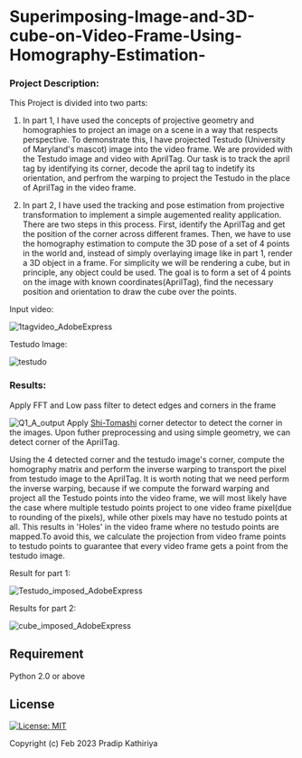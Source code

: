 # Superimposing-Image-and-3D-cube-on-Video-Frame-Using-Homography-Estimation-

### Project Description:

This Project is divided into two parts:
1. In part 1, I have used the concepts of projective geometry and homographies to project an image on a scene in a way that respects perspective. To demonstrate this, I have projected Testudo (University of Maryland's mascot) image into the video frame. We are provided with the Testudo image and video with AprilTag. Our task is to track the april tag by identifying its corner, decode the april tag to indetify its orientation, and perfrom the warping to project the Testudo in the place of AprilTag in the video frame.

2. In part 2, I have used the tracking and pose estimation from projective transformation to implement a simple augemented reality application. There are two steps in this process. First, identify the AprilTag and get the position of the corner across different frames. Then, we have to use the homography estimation to compute the 3D pose of a set of 4 points in the world and, instead of simply overlaying image like in part 1, render a 3D object in a frame. For simplicity we will be rendering a cube, but in principle, any object could be used. The goal is to form a set of 4 points on the image with known coordinates(AprilTag), find the necessary position and orientation to draw the cube over the points.

Input video:


![1tagvideo_AdobeExpress](https://user-images.githubusercontent.com/90370308/216509501-92cef3d1-141d-4ce1-ba4f-b7fa5b74b39a.gif)

Testudo Image:


![testudo](https://user-images.githubusercontent.com/90370308/216509638-b587a724-e8a8-4cd5-938c-ebf6b5ee89d4.png)

### Results:

Apply FFT and Low pass filter to detect edges and corners in the frame


![Q1_A_output](https://user-images.githubusercontent.com/90370308/216510160-4b00c196-a3cd-4399-9430-daed298e9b61.png)
Apply [Shi-Tomashi](https://opencv24-python-tutorials.readthedocs.io/en/latest/py_tutorials/py_feature2d/py_shi_tomasi/py_shi_tomasi.html) corner detector to detect the corner in the images. Upon futher preprocessing and using simple geometry, we can detect corner of the AprilTag.

Using the 4 detected corner and the testudo image's corner, compute the homography matrix and perform the inverse warping to transport the pixel from testudo image to the AprilTag. It is worth noting that we need perform the inverse warping, because if we compute the forward warping and project all the Testudo points into the video frame, we will most likely have the case where multiple testudo points project to one video frame pixel(due to rounding of the pixels), while other pixels may have no testudo points at all. This results in 'Holes' in the video frame where no testudo points are mapped.To avoid this, we calculate the projection from video frame points to testudo points
to guarantee that every video frame gets a point from the testudo image.

Result for part 1:

![Testudo_imposed_AdobeExpress](https://user-images.githubusercontent.com/90370308/216512844-044bd934-a6ec-4db6-8040-f2e5646f870b.gif)

Results for part 2:

![cube_imposed_AdobeExpress](https://user-images.githubusercontent.com/90370308/216512944-e20929f4-e12e-4787-a2ca-795e05968879.gif)

## Requirement
Python 2.0 or above

## License

 [![License: MIT](https://img.shields.io/badge/License-MIT-yellow.svg)](https://opensource.org/licenses/MIT)

Copyright (c) Feb 2023 Pradip Kathiriya

